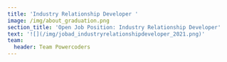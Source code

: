 ```yaml
---
title: 'Industry Relationship Developer '
image: /img/about_graduation.png
section_title: 'Open Job Position: Industry Relationship Developer'
text: '![](/img/jobad_industryrelationshipdeveloper_2021.png)'
team:
  header: Team Powercoders
---
```


